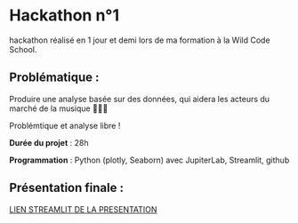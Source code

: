 
# Hackathon n°1

hackathon réalisé en 1 jour et demi lors de ma formation à la Wild Code School.


## Problématique :

Produire une analyse basée sur des données, qui aidera les acteurs du marché de la musique 🔎👨‍💻

Problémtique et analyse libre !

**Durée du projet** : 28h

**Programmation** :   Python (plotly, Seaborn) avec JupiterLab, Streamlit, github 


## Présentation finale :


[LIEN STREAMLIT DE LA PRESENTATION](https://camillemagnette-festival-streamlitpresentation-du-projet-pniqto.streamlit.app/)
